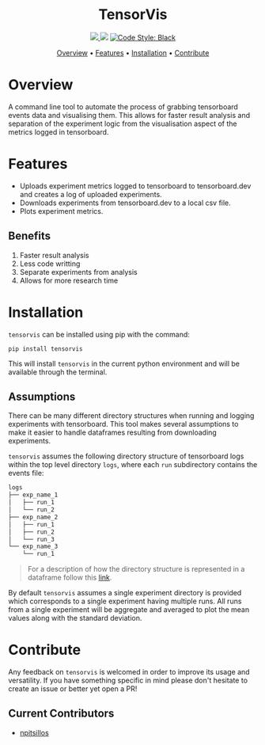 
<h1 align="center">
TensorVis
</h1>

<p align="center">
  <a href="http://makeapullrequest.com">
    <img src="https://img.shields.io/badge/PRs-welcome-brightgreen.svg">
  </a>
  <a href="https://github.com/npitsillos/tensorplot/issues"><img src="https://img.shields.io/github/issues/npitsillos/tensorplot.svg"/></a>

  <a href="https://github.com/ambv/black">
    <img src="https://img.shields.io/badge/code%20style-black-000000.svg" alt="Code Style: Black">
  </a>  
</p>

<p align="center">
<a href="#overview">Overview</a>
•
<a href="#features">Features</a>
•
<a href="#installation">Installation</a>
•
<a href="#contribute">Contribute</a>
</p>

# Overview
A command line tool to automate the process of grabbing tensorboard events data and visualising them.  This allows for faster result analysis and separation of the experiment logic from the visualisation aspect of the metrics logged in tensorboard.

# Features
* Uploads experiment metrics logged to tensorboard to tensorboard.dev and creates a log of uploaded experiments.
* Downloads experiments from tensorboard.dev to a local csv file.
* Plots experiment metrics.

## Benefits
1. Faster result analysis
2. Less code writting
3. Separate experiments from analysis
4. Allows for more research time

# Installation
```tensorvis``` can be installed using pip with the command:

```
pip install tensorvis
```

This will install ```tensorvis``` in the current python environment and will be available through the terminal.

## Assumptions
There can be many different directory structures when running and logging experiments with tensorboard.  This tool makes several assumptions to make it easier to handle dataframes resulting from downloading experiments.

```tensorvis``` assumes the following directory structure of tensorboard logs within the top level directory ```logs```, where each ```run``` subdirectory contains the events file:

```bash
logs
├── exp_name_1
│   ├── run_1
│   └── run_2
├── exp_name_2
│   ├── run_1
│   ├── run_2
│   └── run_3
└── exp_name_3
    └── run_1
```

> For a description of how the directory structure is represented in a dataframe follow this [link](https://www.tensorflow.org/tensorboard/dataframe_api#loading_tensorboard_scalars_as_a_pandasdataframe).

By default ```tensorvis``` assumes a single experiment directory is provided which corresponds to a single experiment having multiple runs.  All runs from a single experiment will be aggregate and averaged to plot the mean values along with the standard deviation.

# Contribute
Any feedback on ```tensorvis``` is welcomed in order to improve its usage and versatility.  If you have something specific in mind please don't hesitate to create an issue or better yet open a PR!

## Current Contributors
* [npitsillos](https://github.com/npitsillos)